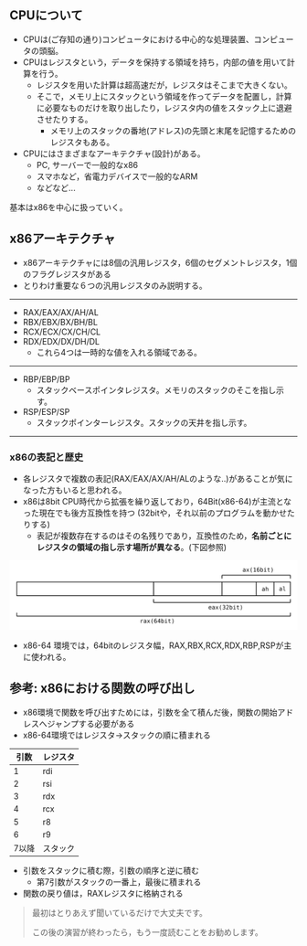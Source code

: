 ## CPUについて
- CPUは(ご存知の通り)コンピュータにおける中心的な処理装置、コンピュータの頭脳。
- CPUはレジスタという，データを保持する領域を持ち，内部の値を用いて計算を行う。
  - レジスタを用いた計算は超高速だが，レジスタはそこまで大きくない。
  - そこで，メモリ上にスタックという領域を作ってデータを配置し，計算に必要なものだけを取り出したり，レジスタ内の値をスタック上に退避させたりする。
    - メモリ上のスタックの番地(アドレス)の先頭と末尾を記憶するためのレジスタもある。
- CPUにはさまざまなアーキテクチャ(設計)がある。
  - PC, サーバーで一般的なx86
  - スマホなど，省電力デバイスで一般的なARM
  - などなど...

基本はx86を中心に扱っていく。

## x86アーキテクチャ
- x86アーキテクチャには8個の汎用レジスタ，6個のセグメントレジスタ，1個のフラグレジスタがある
- とりわけ重要な６つの汎用レジスタのみ説明する。

---

- RAX/EAX/AX/AH/AL
- RBX/EBX/BX/BH/BL
- RCX/ECX/CX/CH/CL
- RDX/EDX/DX/DH/DL
  - これら4つは一時的な値を入れる領域である。

---

- RBP/EBP/BP
  - スタックベースポインタレジスタ。メモリのスタックのそこを指し示す。
- RSP/ESP/SP
  - スタックポインターレジスタ。スタックの天井を指し示す。

---

### x86の表記と歴史
- 各レジスタで複数の表記(RAX/EAX/AX/AH/ALのような..)があることが気になった方もいると思われる。
- x86は8bit CPU時代から拡張を繰り返しており，64Bit(x86-64)が主流となった現在でも後方互換性を持つ
(32bitや，それ以前のプログラムを動かせたりする)
    - 表記が複数存在するのはその名残りであり，互換性のため，**名前ごとにレジスタの領域の指し示す場所が異なる**。(下図参照)
  
![](arch.png)

- x86-64 環境では，64bitのレジスタ幅，RAX,RBX,RCX,RDX,RBP,RSPが主に使われる。

## 参考: x86における関数の呼び出し
- x86環境で関数を呼び出すためには，引数を全て積んだ後，関数の開始アドレスへジャンプする必要がある
- x86-64環境ではレジスタ->スタックの順に積まれる

|引数|レジスタ|
|---|---|
|1|rdi|
|2|rsi|
|3|rdx|
|4|rcx|
|5|r8|
|6|r9|
|7以降|スタック|

- 引数をスタックに積む際，引数の順序と逆に積む 
  - 第7引数がスタックの一番上，最後に積まれる
- 関数の戻り値は，RAXレジスタに格納される

> 最初はとりあえず聞いているだけで大丈夫です。
> 
> この後の演習が終わったら，もう一度読むことをお勧めします。